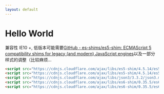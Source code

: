 ```yaml
---
layout: default
---
```

# Hello World


兼容性 IE10 +,
低版本可能需要[GitHub - es-shims/es5-shim: ECMAScript 5 compatibility shims for legacy (and modern) JavaScript engines](https://github.com/es-shims/es5-shim)以及一部分样式的调整（比较麻烦...

```html
<script src="https://cdnjs.cloudflare.com/ajax/libs/es5-shim/4.5.14/es5-shim.min.js"></script>
<script src="https://cdnjs.cloudflare.com/ajax/libs/es5-shim/4.5.14/es5-sham.min.js"></script>
<script src="https://cdnjs.cloudflare.com/ajax/libs/json3/3.3.2/json3.min.js"></script>
<script src="https://cdnjs.cloudflare.com/ajax/libs/es6-shim/0.35.5/es6-shim.min.js"></script>
<script src="https://cdnjs.cloudflare.com/ajax/libs/es6-shim/0.35.5/es6-sham.min.js"></script>
```